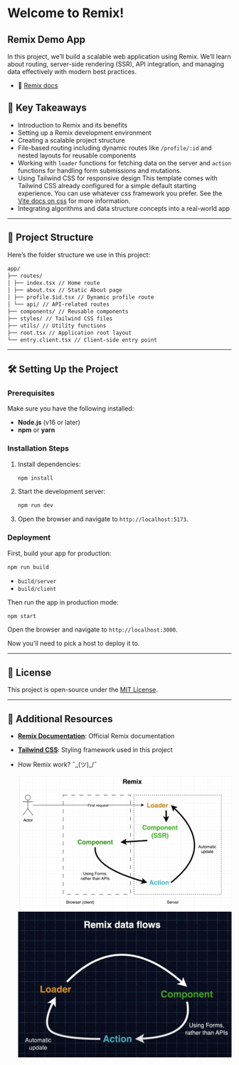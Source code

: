 # Welcome to Remix!

## Remix Demo App

In this project, we’ll build a scalable web application using Remix. We’ll learn about routing, server-side rendering (SSR), API integration, and managing data effectively with modern best practices.

- 📖 [Remix docs](https://remix.run/docs)

## 🚀 Key Takeaways

- Introduction to Remix and its benefits
- Setting up a Remix development environment
- Creating a scalable project structure
- File-based routing including dynamic routes like `/profile/:id` and nested layouts for reusable components
- Working with `loader` functions for fetching data on the server and `action` functions for handling form submissions and mutations.
- Using Tailwind CSS for responsive design
  This template comes with Tailwind CSS already configured for a simple default starting experience. You can use whatever css framework you prefer. See the [Vite docs on css](https://vitejs.dev/guide/features.html#css) for more information.
- Integrating algorithms and data structure concepts into a real-world app

---

## 📂 Project Structure

Here’s the folder structure we use in this project:

```
app/
├── routes/
│ ├── index.tsx // Home route
│ ├── about.tsx // Static About page
│ ├── profile.$id.tsx // Dynamic profile route
│ └── api/ // API-related routes
├── components/ // Reusable components
├── styles/ // Tailwind CSS files
├── utils/ // Utility functions
├── root.tsx // Application root layout
└── entry.client.tsx // Client-side entry point
```

---

## 🛠️ Setting Up the Project

### Prerequisites

Make sure you have the following installed:

- **Node.js** (v16 or later)
- **npm** or **yarn**

### Installation Steps

1. Install dependencies:

   ```bash
   npm install
   ```

2. Start the development server:

   ```bash
   npm run dev
   ```

3. Open the browser and navigate to `http://localhost:5173`.

### Deployment

First, build your app for production:

```sh
npm run build
```

- `build/server`
- `build/client`

Then run the app in production mode:

```sh
npm start
```

Open the browser and navigate to `http://localhost:3000`.

Now you'll need to pick a host to deploy it to.

---

## 📜 License

This project is open-source under the [MIT License](LICENSE).

---

## 🔗 Additional Resources

- **[Remix Documentation](https://remix.run/docs)**: Official Remix documentation
- **[Tailwind CSS](https://tailwindcss.com/)**: Styling framework used in this project

- How Remix work? ¯\_(ツ)\_/¯

  ![Remix Components Flow](https://github.com/pinkysamantaray/remix-demo/blob/main/public/remix-components-flow.png)
  ![Remix Data Flow](https://github.com/pinkysamantaray/remix-demo/blob/main/public/remix-data-flow.png)
